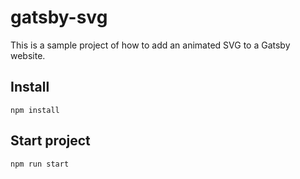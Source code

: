 # gatsby-svg

This is a sample project of how to add an animated SVG to a Gatsby website.

## Install

`npm install`

## Start project

`npm run start`